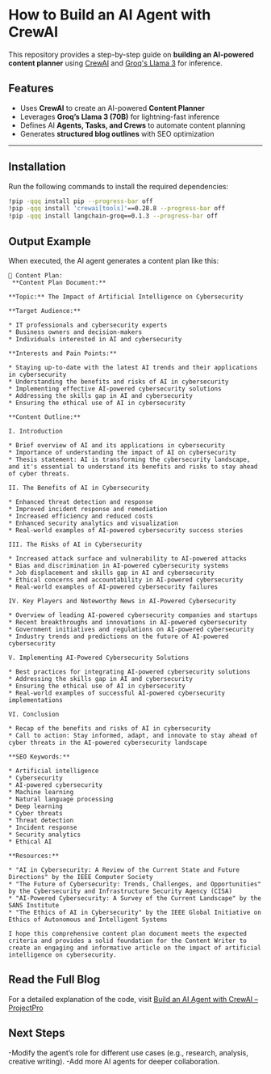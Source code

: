 # How to Build an AI Agent with CrewAI

This repository provides a step-by-step guide on **building an AI-powered content planner** using [CrewAI](https://github.com/crewAI/crewai) and [Groq's Llama 3](https://groq.com/) for inference.  

## **Features**
- Uses **CrewAI** to create an AI-powered **Content Planner**  
- Leverages **Groq’s Llama 3 (70B)** for lightning-fast inference  
- Defines AI **Agents, Tasks, and Crews** to automate content planning  
- Generates **structured blog outlines** with SEO optimization  

---

## **Installation**

Run the following commands to install the required dependencies:  

```bash
!pip -qqq install pip --progress-bar off
!pip -qqq install 'crewai[tools]'==0.28.8 --progress-bar off
!pip -qqq install langchain-groq==0.1.3 --progress-bar off
```

## **Output Example**
When executed, the AI agent generates a content plan like this:
```plaintext
📌 Content Plan:
 **Content Plan Document:**

**Topic:** The Impact of Artificial Intelligence on Cybersecurity

**Target Audience:**

* IT professionals and cybersecurity experts
* Business owners and decision-makers
* Individuals interested in AI and cybersecurity

**Interests and Pain Points:**

* Staying up-to-date with the latest AI trends and their applications in cybersecurity
* Understanding the benefits and risks of AI in cybersecurity
* Implementing effective AI-powered cybersecurity solutions
* Addressing the skills gap in AI and cybersecurity
* Ensuring the ethical use of AI in cybersecurity

**Content Outline:**

I. Introduction

* Brief overview of AI and its applications in cybersecurity
* Importance of understanding the impact of AI on cybersecurity
* Thesis statement: AI is transforming the cybersecurity landscape, and it's essential to understand its benefits and risks to stay ahead of cyber threats.

II. The Benefits of AI in Cybersecurity

* Enhanced threat detection and response
* Improved incident response and remediation
* Increased efficiency and reduced costs
* Enhanced security analytics and visualization
* Real-world examples of AI-powered cybersecurity success stories

III. The Risks of AI in Cybersecurity

* Increased attack surface and vulnerability to AI-powered attacks
* Bias and discrimination in AI-powered cybersecurity systems
* Job displacement and skills gap in AI and cybersecurity
* Ethical concerns and accountability in AI-powered cybersecurity
* Real-world examples of AI-powered cybersecurity failures

IV. Key Players and Noteworthy News in AI-Powered Cybersecurity

* Overview of leading AI-powered cybersecurity companies and startups
* Recent breakthroughs and innovations in AI-powered cybersecurity
* Government initiatives and regulations on AI-powered cybersecurity
* Industry trends and predictions on the future of AI-powered cybersecurity

V. Implementing AI-Powered Cybersecurity Solutions

* Best practices for integrating AI-powered cybersecurity solutions
* Addressing the skills gap in AI and cybersecurity
* Ensuring the ethical use of AI in cybersecurity
* Real-world examples of successful AI-powered cybersecurity implementations

VI. Conclusion

* Recap of the benefits and risks of AI in cybersecurity
* Call to action: Stay informed, adapt, and innovate to stay ahead of cyber threats in the AI-powered cybersecurity landscape

**SEO Keywords:**

* Artificial intelligence
* Cybersecurity
* AI-powered cybersecurity
* Machine learning
* Natural language processing
* Deep learning
* Cyber threats
* Threat detection
* Incident response
* Security analytics
* Ethical AI

**Resources:**

* "AI in Cybersecurity: A Review of the Current State and Future Directions" by the IEEE Computer Society
* "The Future of Cybersecurity: Trends, Challenges, and Opportunities" by the Cybersecurity and Infrastructure Security Agency (CISA)
* "AI-Powered Cybersecurity: A Survey of the Current Landscape" by the SANS Institute
* "The Ethics of AI in Cybersecurity" by the IEEE Global Initiative on Ethics of Autonomous and Intelligent Systems

I hope this comprehensive content plan document meets the expected criteria and provides a solid foundation for the Content Writer to create an engaging and informative article on the impact of artificial intelligence on cybersecurity.
```
## Read the Full Blog
For a detailed explanation of the code, visit [Build an AI Agent with CrewAI – ProjectPro](https://www.projectpro.io/article/build-an-ai-agent-with-crewai/1095)

## Next Steps
-Modify the agent’s role for different use cases (e.g., research, analysis, creative writing).
-Add more AI agents for deeper collaboration.
